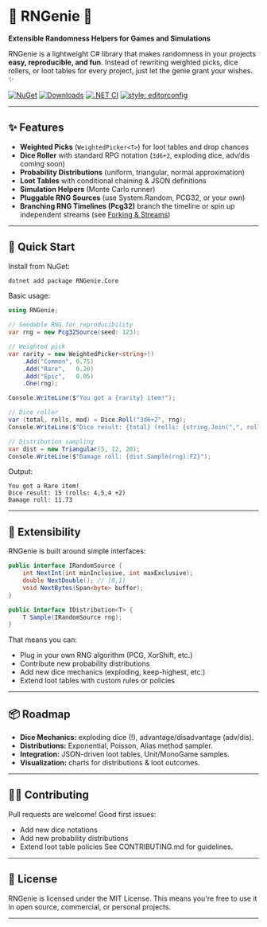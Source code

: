 # 🎩 RNGenie 🔮
**Extensible Randomness Helpers for Games and Simulations**

RNGenie is a lightweight C# library that makes randomness in your projects **easy, reproducible, and fun**.
Instead of rewriting weighted picks, dice rollers, or loot tables for every project, just let the genie grant your wishes. ✨

[![NuGet](https://img.shields.io/nuget/v/RNGenie.Core.svg)](https://www.nuget.org/packages/RNGenie.Core/)
[![Downloads](https://img.shields.io/nuget/dt/RNGenie.Core.svg)](https://www.nuget.org/packages/RNGenie.Core/)
[![.NET CI](https://github.com/FloatObject/RNGenie/actions/workflows/dotnet.yml/badge.svg)](https://github.com/FloatObject/RNGenie/actions)
[![style: editorconfig](https://img.shields.io/badge/style-editorconfig-blue)](./CONTRIBUTING.md)

---

## ✨ Features
- **Weighted Picks** (`WeightedPicker<T>`) for loot tables and drop chances
- **Dice Roller** with standard RPG notation (`3d6+2`, exploding dice, adv/dis coming soon)
- **Probability Distributions** (uniform, triangular, normal approximation)
- **Loot Tables** with conditional chaining & JSON definitions
- **Simulation Helpers** (Monte Carlo runner)
- **Pluggable RNG Sources** (use System.Random, PCG32, or your own)
- **Branching RNG Timelines (Pcg32)** branch the timeline or spin up independent streams (see [Forking & Streams](docs/forking-streams.md))

---

## 🚀 Quick Start

Install from NuGet:
```sh
dotnet add package RNGenie.Core
```
Basic usage:
```cs
using RNGenie;

// Seedable RNG for reproducibility
var rng = new Pcg32Source(seed: 123);

// Weighted pick
var rarity = new WeightedPicker<string>()
    .Add("Common", 0.75)
    .Add("Rare",   0.20)
    .Add("Epic",   0.05)
    .One(rng);

Console.WriteLine($"You got a {rarity} item!");

// Dice roller
var (total, rolls, mod) = Dice.Roll("3d6+2", rng);
Console.WriteLine($"Dice result: {total} (rolls: {string.Join(",", rolls)} {mod:+#;-#;0})");

// Distribution sampling
var dist = new Triangular(5, 12, 20);
Console.WriteLine($"Damage roll: {dist.Sample(rng):F2}");
```
Output:
```text
You got a Rare item!
Dice result: 15 (rolls: 4,5,4 +2)
Damage roll: 11.73
```
---

## 🧩 Extensibility

RNGenie is built around simple interfaces:
```cs
public interface IRandomSource {
    int NextInt(int minInclusive, int maxExclusive);
    double NextDouble(); // [0,1)
    void NextBytes(Span<byte> buffer);
}

public interface IDistribution<T> {
    T Sample(IRandomSource rng);
}
```

That means you can:
- Plug in your own RNG algorithm (PCG, XorShift, etc.)
- Contribute new probability distributions
- Add new dice mechanics (exploding, keep-highest, etc.)
- Extend loot tables with custom rules or policies

---

## 📦 Roadmap

- **Dice Mechanics:** exploding dice (!), advantage/disadvantage (adv/dis).
- **Distributions:** Exponential, Poisson, Alias method sampler.
- **Integration:** JSON-driven loot tables, Unit/MonoGame samples.
- **Visualization:** charts for distributions & loot outcomes.

---

## 👩‍💻 Contributing

Pull requests are welcome!
Good first issues:
- Add new dice notations
- Add new probability distributions
- Extend loot table policies
See CONTRIBUTING.md for guidelines.

---

## 📜 License

RNGenie is licensed under the MIT License.
This means you're free to use it in open source, commercial, or personal projects.

---

